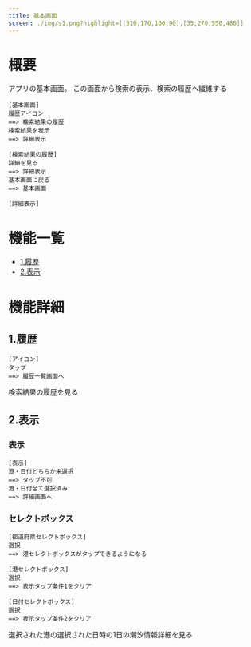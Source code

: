 ```yaml
---
title: 基本画面
screen: ./img/s1.png?highlight=[[510,170,100,90],[35,270,550,480]]
---
```


# 概要

アプリの基本画面。
この画面から検索の表示、検索の履歴へ繊維する

```uiflows
[基本画面]
履歴アイコン
==> 検索結果の履歴
検索結果を表示
==> 詳細表示

[検索結果の履歴]
詳細を見る
==> 詳細表示
基本画面に戻る
==> 基本画面

[詳細表示]
```

# 機能一覧

* [1.履歴](#1.履歴)
* [2.表示](#2.表示)

# 機能詳細

## 1.履歴

```uiflows
[アイコン]
タップ
==> 履歴一覧画面へ
```

検索結果の履歴を見る

## 2.表示

### 表示

```uiflows
[表示]
港・日付どちらか未選択
==> タップ不可
港・日付全て選択済み
==> 詳細画面へ
```

### セレクトボックス

```uiflows
[都道府県セレクトボックス]
選択
==> 港セレクトボックスがタップできるようになる
```

```uiflows
[港セレクトボックス]
選択
==> 表示タップ条件1をクリア
```

```uiflows
[日付セレクトボックス]
選択
==> 表示タップ条件2をクリア
```

選択された港の選択された日時の1日の潮汐情報詳細を見る